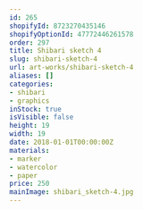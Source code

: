 ```yaml
---
id: 265
shopifyId: 8723270435146
shopifyOptionId: 47772446261578
order: 297
title: Shibari sketch 4
slug: shibari-sketch-4
url: art-works/shibari-sketch-4
aliases: []
categories:
- shibari
- graphics
inStock: true
isVisible: false
height: 19
width: 19
date: 2018-01-01T00:00:00Z
materials:
- marker
- watercolor
- paper
price: 250
mainImage: shibari_sketch-4.jpg
---
```

